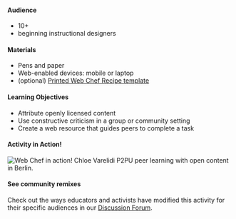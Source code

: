 #### Audience

* 10+
* beginning instructional designers

#### Materials

* Pens and paper
* Web-enabled devices: mobile or laptop
* (optional) [Printed Web Chef Recipe template](https://michelle.makes.org/thimble/OTg5MDY5NTY4/web-chef-recipe)

#### Learning Objectives

* Attribute openly licensed content
* Use constructive criticism in a group or community setting
* Create a web resource that guides peers to complete a task

#### Activity in Action!

![Web Chef in action!](http://mozilla.github.io/webmaker-curriculum/images/chef-in-action.jpg)
Chloe Varelidi
P2PU peer learning with open content in Berlin. 
               
#### See community remixes
Check out the ways educators and activists have modified this activity for their specific audiences in our [Discussion Forum](http://discourse.webmaker.org/t/testing-2-writing-the-web/1195/3). 